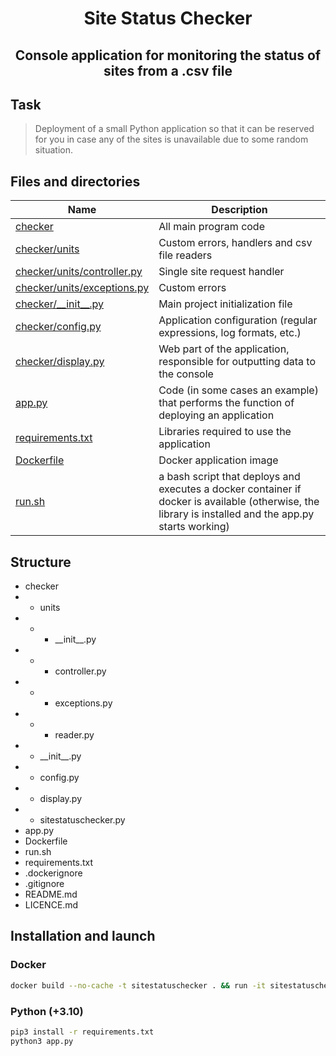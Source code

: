 <h1 align="center">Site Status Checker</h1>
<h2 align="center">Console application for monitoring the status of sites from a .csv file</h2>

## Task
> Deployment of a small Python application so that it can be reserved for you in case any of the sites is unavailable due to some random situation.

## Files and directories

| Name                                                       | Description                                                                                                                                           |
|------------------------------------------------------------|-------------------------------------------------------------------------------------------------------------------------------------------------------|
| [checker](checker)                                         | All main program code                                                                                                                                 |
| [checker/units](checker/units)                             | Custom errors, handlers and csv file readers                                                                                                          |
| [checker/units/controller.py](checker/units/controller.py) | Single site request handler                                                                                                                           |
| [checker/units/exceptions.py](checker/units/exceptions.py) | Custom errors                                                                                                                                         |
| [checker/&#95;&#95;init&#95;&#95;.py](checker/__init__.py) | Main project initialization file                                                                                                                      |
| [checker/config.py](checker/config.py)                     | Application configuration (regular expressions, log formats, etc.)                                                                                    |
| [checker/display.py](checker/display.py)                   | Web part of the application, responsible for outputting data to the console                                                                           |
| [app.py](app.py)                                           | Code (in some cases an example) that performs the function of deploying an application                                                                |
| [requirements.txt](requirements.txt)                       | Libraries required to use the application                                                                                                             |
| [Dockerfile](Dockerfile)                                   | Docker application image                                                                                                                              |
| [run.sh](run.sh)                                           | a bash script that deploys and executes a docker container if docker is available (otherwise, the library is installed and the app.py starts working) |

## Structure
- checker
- - units 
- - - &#95;&#95;init&#95;&#95;.py
- - - controller.py
- - - exceptions.py
- - - reader.py
- - &#95;&#95;init&#95;&#95;.py
- - config.py
- - display.py
- - sitestatuschecker.py 
- app.py
- Dockerfile
- run.sh
- requirements.txt
- .dockerignore 
- .gitignore
- README.md 
- LICENCE.md

## Installation and launch

### Docker
```bash
docker build --no-cache -t sitestatuschecker . && run -it sitestatuschecker
```

### Python (+3.10)
```bash
pip3 install -r requirements.txt
python3 app.py
```